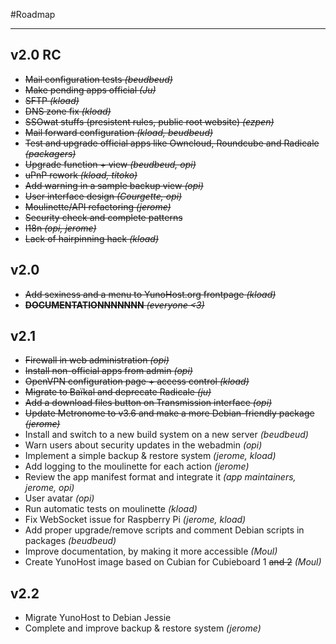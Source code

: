 #Roadmap

---

## v2.0 RC

* ~~Mail configuration tests *(beudbeud)*~~
* ~~Make pending apps official *(Ju)*~~
* ~~SFTP *(kload)*~~
* ~~DNS zone fix *(kload)*~~
* ~~SSOwat stuffs (presistent rules, public root website) *(ezpen)*~~
* ~~Mail forward configuration *(kload, beudbeud)*~~
* ~~Test and upgrade official apps like Owncloud, Roundcube and Radicale *(packagers)*~~
* ~~Upgrade function + view *(beudbeud, opi)*~~
* ~~uPnP rework *(kload, titoko)*~~
* ~~Add warning in a sample backup view *(opi)*~~
* ~~User interface design *(Courgette, opi)*~~
* ~~Moulinette/API refactoring *(jerome)*~~
* ~~Security check and complete patterns~~
* ~~I18n *(opi, jerome)*~~
* ~~Lack of hairpinning hack *(kload)*~~


## v2.0

* ~~Add sexiness and a menu to YunoHost.org frontpage *(kload)*~~
* ~~**DOCUMENTATIONNNNNNN** *(everyone <3)*~~

## v2.1

* ~~Firewall in web administration *(opi)*~~
* ~~Install non-official apps from admin *(opi)*~~
* ~~OpenVPN configuration page + access control *(kload)*~~
* ~~Migrate to Baïkal and deprecate Radicale *(ju)*~~
* ~~Add a download files button on Transmission interface *(opi)*~~
* ~~Update Metronome to v3.6 and make a more Debian-friendly package *(jerome)*~~
* Install and switch to a new build system on a new server *(beudbeud)*
* Warn users about security updates in the webadmin *(opi)*
* Implement a simple backup & restore system *(jerome, kload)*
* Add logging to the moulinette for each action *(jerome)*
* Review the app manifest format and integrate it *(app maintainers, jerome, opi)*
* User avatar *(opi)*
* Run automatic tests on moulinette *(kload)*
* Fix WebSocket issue for Raspberry Pi *(jerome, kload)*
* Add proper upgrade/remove scripts and comment Debian scripts in packages *(beudbeud)*
* Improve documentation, by making it more accessible *(Moul)*
* Create YunoHost image based on Cubian for Cubieboard 1 ~~and 2~~ *(Moul)*

## v2.2

* Migrate YunoHost to Debian Jessie
* Complete and improve backup & restore system *(jerome)*